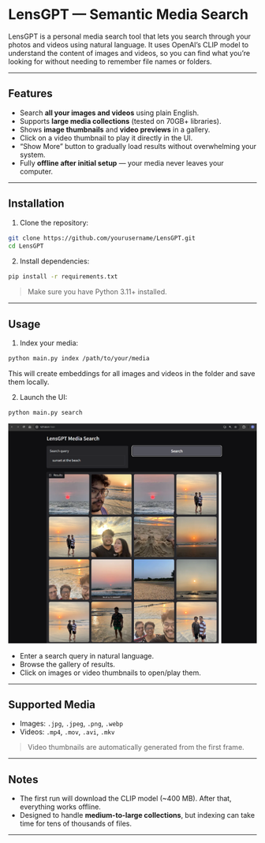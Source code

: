# LensGPT — Semantic Media Search

LensGPT is a personal media search tool that lets you search through your photos and videos using natural language. It uses OpenAI’s CLIP model to understand the content of images and videos, so you can find what you’re looking for without needing to remember file names or folders.

---

## Features

* Search **all your images and videos** using plain English.
* Supports **large media collections** (tested on 70GB+ libraries).
* Shows **image thumbnails** and **video previews** in a gallery.
* Click on a video thumbnail to play it directly in the UI.
* “Show More” button to gradually load results without overwhelming your system.
* Fully **offline after initial setup** — your media never leaves your computer.

---

## Installation

1. Clone the repository:

```bash
git clone https://github.com/yourusername/LensGPT.git
cd LensGPT
```

2. Install dependencies:

```bash
pip install -r requirements.txt
```

> Make sure you have Python 3.11+ installed.


---

## Usage

1. Index your media:

```bash
python main.py index /path/to/your/media
```

This will create embeddings for all images and videos in the folder and save them locally.

2. Launch the UI:

```bash
python main.py search
```

![alt text](assets/image.png)

* Enter a search query in natural language.
* Browse the gallery of results.
* Click on images or video thumbnails to open/play them.

---

## Supported Media

* Images: `.jpg`, `.jpeg`, `.png`, `.webp`
* Videos: `.mp4`, `.mov`, `.avi`, `.mkv`

> Video thumbnails are automatically generated from the first frame.

---

## Notes

* The first run will download the CLIP model (~400 MB). After that, everything works offline.
* Designed to handle **medium-to-large collections**, but indexing can take time for tens of thousands of files.
---
